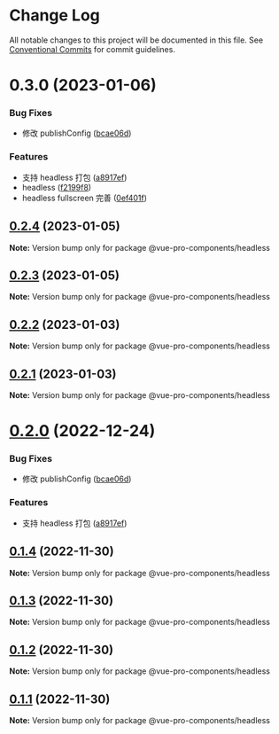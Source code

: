 # Change Log

All notable changes to this project will be documented in this file.
See [Conventional Commits](https://conventionalcommits.org) for commit guidelines.

# 0.3.0 (2023-01-06)

### Bug Fixes

-   修改 publishConfig ([bcae06d](https://github.com/cumt-robin/vue-pro-components/commit/bcae06d05fc8c8f80426f232f4d70e99baef76fc))

### Features

-   支持 headless 打包 ([a8917ef](https://github.com/cumt-robin/vue-pro-components/commit/a8917ef49b5877382ef5a369ead64b10c3b32d84))
-   headless ([f2199f8](https://github.com/cumt-robin/vue-pro-components/commit/f2199f84e4f7acb3585ad4a95d87c2949f193cc1))
-   headless fullscreen 完善 ([0ef401f](https://github.com/cumt-robin/vue-pro-components/commit/0ef401f19dc866c177cf25c0c6d882f833ef9672))

## [0.2.4](https://github.com/cumt-robin/vue-pro-components/compare/@vue-pro-components/headless@0.2.3...@vue-pro-components/headless@0.2.4) (2023-01-05)

**Note:** Version bump only for package @vue-pro-components/headless

## [0.2.3](https://github.com/cumt-robin/vue-pro-components/compare/@vue-pro-components/headless@0.2.2...@vue-pro-components/headless@0.2.3) (2023-01-05)

**Note:** Version bump only for package @vue-pro-components/headless

## [0.2.2](https://github.com/cumt-robin/vue-pro-components/compare/@vue-pro-components/headless@0.2.1...@vue-pro-components/headless@0.2.2) (2023-01-03)

**Note:** Version bump only for package @vue-pro-components/headless

## [0.2.1](https://github.com/cumt-robin/vue-pro-components/compare/@vue-pro-components/headless@0.2.0...@vue-pro-components/headless@0.2.1) (2023-01-03)

**Note:** Version bump only for package @vue-pro-components/headless

# [0.2.0](https://github.com/cumt-robin/vue-pro-components/compare/@vue-pro-components/headless@0.1.4...@vue-pro-components/headless@0.2.0) (2022-12-24)

### Bug Fixes

-   修改 publishConfig ([bcae06d](https://github.com/cumt-robin/vue-pro-components/commit/bcae06d05fc8c8f80426f232f4d70e99baef76fc))

### Features

-   支持 headless 打包 ([a8917ef](https://github.com/cumt-robin/vue-pro-components/commit/a8917ef49b5877382ef5a369ead64b10c3b32d84))

## [0.1.4](https://github.com/cumt-robin/vue-pro-components/compare/@vue-pro-components/headless@0.1.3...@vue-pro-components/headless@0.1.4) (2022-11-30)

**Note:** Version bump only for package @vue-pro-components/headless

## [0.1.3](https://github.com/cumt-robin/vue-pro-components/compare/@vue-pro-components/headless@0.1.2...@vue-pro-components/headless@0.1.3) (2022-11-30)

**Note:** Version bump only for package @vue-pro-components/headless

## [0.1.2](https://github.com/cumt-robin/vue-pro-components/compare/@vue-pro-components/headless@0.1.1...@vue-pro-components/headless@0.1.2) (2022-11-30)

**Note:** Version bump only for package @vue-pro-components/headless

## [0.1.1](https://github.com/cumt-robin/vue-pro-components/compare/@vue-pro-components/headless@0.1.0...@vue-pro-components/headless@0.1.1) (2022-11-30)

**Note:** Version bump only for package @vue-pro-components/headless
